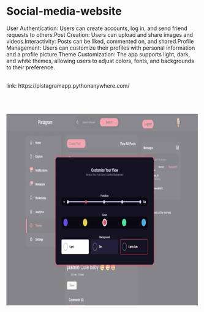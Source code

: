 # Social-media-website
User Authentication: Users can create accounts, log in, and send friend requests to others.Post Creation: Users can upload and share images and videos.Interactivity: Posts can be liked, commented on, and shared.Profile Management: Users can customize their profiles with personal information and a profile picture.Theme Customization: The app supports light, dark, and white themes, allowing users to adjust colors, fonts, and backgrounds to their preference.

<br> 
link: https://pistagramapp.pythonanywhere.com/

<br> <br> <br>
<img src="static/app/imgs/theme1.jpg" alt="Logo"  style=" width:500px ; height:500px">

